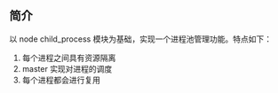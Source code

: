 ## 简介

以 node child_process 模块为基础，实现一个进程池管理功能。特点如下：

1. 每个进程之间具有资源隔离
2. master 实现对进程的调度
3. 每个进程都会进行复用
